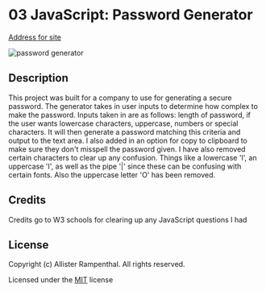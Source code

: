 # 03 JavaScript: Password Generator

[Address for site](https://daysloth.github.io/PasswordGenerator/)

![password generator](https://i.imgur.com/EtKwdzg.png)

## Description 

This project was built for a company to use for generating a secure password. The generator takes in user inputs to determine how complex to make the password. Inputs taken in are
as follows: length of password, if the user wants lowercase characters, uppercase, numbers or special characters. It will then generate a password matching this criteria and output to the text area. I also added in an option for copy to clipboard to make sure they don't misspell the password given. I have also removed certain characters to clear up any confusion. Things like a lowercase 'l', an uppercase 'I', as well as the pipe '|' since these can be confusing with certain fonts. Also the uppercase letter 'O' has been removed.

## Credits

Credits go to W3 schools for clearing up any JavaScript questions I had

## License

Copyright (c) Allister Rampenthal. All rights reserved.

Licensed under the [MIT](https://choosealicense.com/licenses/mit/) license

